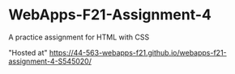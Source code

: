 # WebApps-F21-Assignment-4
A practice assignment for HTML with CSS

"Hosted at" https://44-563-webapps-f21.github.io/webapps-f21-assignment-4-S545020/
